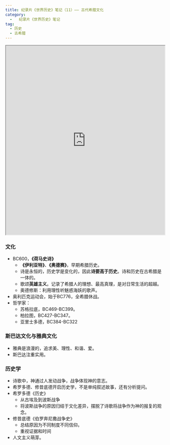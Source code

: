```yaml
---
title: 纪录片《世界历史》笔记（11）—— 古代希腊文化
category:
  -   纪录片《世界历史》笔记
tag: 
  - 历史
  - 古希腊
---
```

<iframe src="https://www.bilibili.com/bangumi/play/ep517678/" width="100%" style="max-width: 700px;" height="600px"></iframe>



### 文化
- BC600，**《荷马史诗》**
  - **《伊利亚特》**、**《奥德赛》**，早期希腊历史。
  - 诗是永恒的，历史学是变化的，因此**诗要高于历史**。诗和历史在古希腊是一体的。
  - 歌颂**英雄主义**。记录了希腊人的理想、最高真理，是对日常生活的超越。
  - 奥德修斯：利用理性听魅惑海妖的歌声。
- 奥利匹克运动会，始于BC776，全希腊休战。
- 哲学家：
  - 苏格拉底，BC469-BC399。
  - 柏拉图，BC427-BC347。
  - 亚里士多德，BC384-BC322

### 斯巴达文化与雅典文化
- 雅典是浪漫的，追求美、理性、和谐、爱。
- 斯巴达注重实用。

### 历史学
- 诗歌中，神通过人发动战争，战争体现神的意志。
- 希罗多德、修昔底德开启历史学，不是单纯叙述故事，还有分析提问。
- 希罗多德《历史》
  - 从古埃及到波斯战争
  - 将波斯战争的原因归结于文化差异，摆脱了诗歌将战争作为神的报复的观念。
- 修昔底德《伯罗奔尼撒战争史》
  - 总结原因为不同制度不同信仰。
  - 重视证据和时间
- 人文主义萌芽。